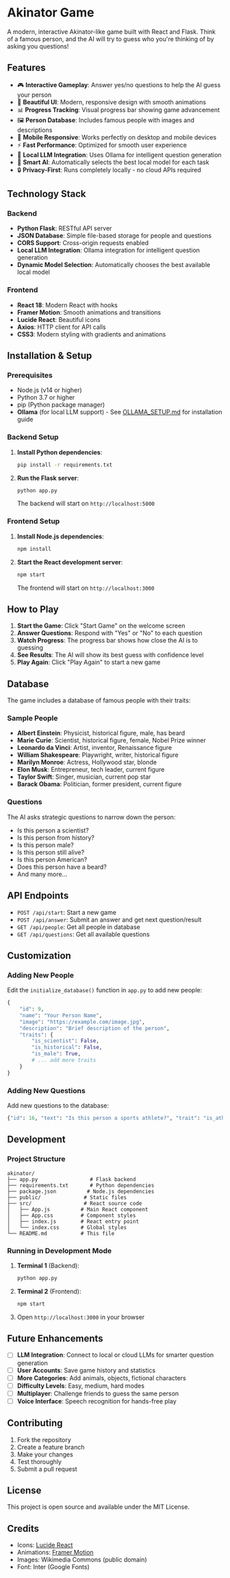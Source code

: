 # Akinator Game

A modern, interactive Akinator-like game built with React and Flask. Think of a famous person, and the AI will try to guess who you're thinking of by asking you questions!

## Features

- 🎮 **Interactive Gameplay**: Answer yes/no questions to help the AI guess your person
- 🎨 **Beautiful UI**: Modern, responsive design with smooth animations
- 📊 **Progress Tracking**: Visual progress bar showing game advancement
- 🖼️ **Person Database**: Includes famous people with images and descriptions
- 📱 **Mobile Responsive**: Works perfectly on desktop and mobile devices
- ⚡ **Fast Performance**: Optimized for smooth user experience
- 🤖 **Local LLM Integration**: Uses Ollama for intelligent question generation
- 🧠 **Smart AI**: Automatically selects the best local model for each task
- 🔒 **Privacy-First**: Runs completely locally - no cloud APIs required

## Technology Stack

### Backend
- **Python Flask**: RESTful API server
- **JSON Database**: Simple file-based storage for people and questions
- **CORS Support**: Cross-origin requests enabled
- **Local LLM Integration**: Ollama integration for intelligent question generation
- **Dynamic Model Selection**: Automatically chooses the best available local model

### Frontend
- **React 18**: Modern React with hooks
- **Framer Motion**: Smooth animations and transitions
- **Lucide React**: Beautiful icons
- **Axios**: HTTP client for API calls
- **CSS3**: Modern styling with gradients and animations

## Installation & Setup

### Prerequisites
- Node.js (v14 or higher)
- Python 3.7 or higher
- pip (Python package manager)
- **Ollama** (for local LLM support) - See [OLLAMA_SETUP.md](OLLAMA_SETUP.md) for installation guide

### Backend Setup

1. **Install Python dependencies**:
   ```bash
   pip install -r requirements.txt
   ```

2. **Run the Flask server**:
   ```bash
   python app.py
   ```
   
   The backend will start on `http://localhost:5000`

### Frontend Setup

1. **Install Node.js dependencies**:
   ```bash
   npm install
   ```

2. **Start the React development server**:
   ```bash
   npm start
   ```
   
   The frontend will start on `http://localhost:3000`

## How to Play

1. **Start the Game**: Click "Start Game" on the welcome screen
2. **Answer Questions**: Respond with "Yes" or "No" to each question
3. **Watch Progress**: The progress bar shows how close the AI is to guessing
4. **See Results**: The AI will show its best guess with confidence level
5. **Play Again**: Click "Play Again" to start a new game

## Database

The game includes a database of famous people with their traits:

### Sample People
- **Albert Einstein**: Physicist, historical figure, male, has beard
- **Marie Curie**: Scientist, historical figure, female, Nobel Prize winner
- **Leonardo da Vinci**: Artist, inventor, Renaissance figure
- **William Shakespeare**: Playwright, writer, historical figure
- **Marilyn Monroe**: Actress, Hollywood star, blonde
- **Elon Musk**: Entrepreneur, tech leader, current figure
- **Taylor Swift**: Singer, musician, current pop star
- **Barack Obama**: Politician, former president, current figure

### Questions
The AI asks strategic questions to narrow down the person:
- Is this person a scientist?
- Is this person from history?
- Is this person male?
- Is this person still alive?
- Is this person American?
- Does this person have a beard?
- And many more...

## API Endpoints

- `POST /api/start`: Start a new game
- `POST /api/answer`: Submit an answer and get next question/result
- `GET /api/people`: Get all people in database
- `GET /api/questions`: Get all available questions

## Customization

### Adding New People

Edit the `initialize_database()` function in `app.py` to add new people:

```python
{
    "id": 9,
    "name": "Your Person Name",
    "image": "https://example.com/image.jpg",
    "description": "Brief description of the person",
    "traits": {
        "is_scientist": False,
        "is_historical": False,
        "is_male": True,
        # ... add more traits
    }
}
```

### Adding New Questions

Add new questions to the database:

```python
{"id": 16, "text": "Is this person a sports athlete?", "trait": "is_athlete"}
```

## Development

### Project Structure
```
akinator/
├── app.py                 # Flask backend
├── requirements.txt       # Python dependencies
├── package.json          # Node.js dependencies
├── public/              # Static files
├── src/                 # React source code
│   ├── App.js          # Main React component
│   ├── App.css         # Component styles
│   ├── index.js        # React entry point
│   └── index.css       # Global styles
└── README.md           # This file
```

### Running in Development Mode

1. **Terminal 1** (Backend):
   ```bash
   python app.py
   ```

2. **Terminal 2** (Frontend):
   ```bash
   npm start
   ```

3. Open `http://localhost:3000` in your browser

## Future Enhancements

- [ ] **LLM Integration**: Connect to local or cloud LLMs for smarter question generation
- [ ] **User Accounts**: Save game history and statistics
- [ ] **More Categories**: Add animals, objects, fictional characters
- [ ] **Difficulty Levels**: Easy, medium, hard modes
- [ ] **Multiplayer**: Challenge friends to guess the same person
- [ ] **Voice Interface**: Speech recognition for hands-free play

## Contributing

1. Fork the repository
2. Create a feature branch
3. Make your changes
4. Test thoroughly
5. Submit a pull request

## License

This project is open source and available under the MIT License.

## Credits

- Icons: [Lucide React](https://lucide.dev/)
- Animations: [Framer Motion](https://www.framer.com/motion/)
- Images: Wikimedia Commons (public domain)
- Font: Inter (Google Fonts) 